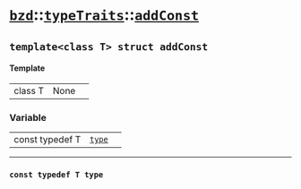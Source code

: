 # [`bzd`](../../../index.md)::[`typeTraits`](../../index.md)::[`addConst`](../index.md)

## `template<class T> struct addConst`

#### Template
||||
|---:|:---|:---|
|class T|None||
### Variable
||||
|---:|:---|:---|
|const typedef T|[`type`](./index.md)||
------
### `const typedef T type`

